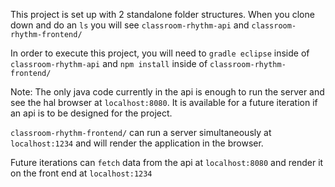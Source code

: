 This project is set up with 2 standalone folder structures. When you clone down and do an `ls` you will see `classroom-rhythm-api` and `classroom-rhythm-frontend/`

In order to execute this project, you will need to `gradle eclipse` inside of `classroom-rhythm-api` and `npm install` inside of `classroom-rhythm-frontend/`


Note: The only java code currently in the api is enough to run the server and see the hal browser at `localhost:8080`. It is available for a future iteration if an api is to be designed for the project. 

`classroom-rhythm-frontend/` can run a server simultaneously at `localhost:1234` and will render the application in the browser.

Future iterations can `fetch` data from the api at `localhost:8080` and render it on the front end at `localhost:1234`